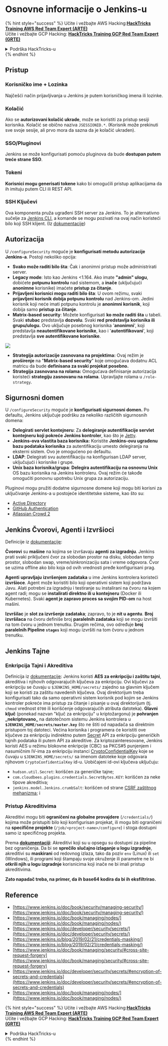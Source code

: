 # Osnovne informacije o Jenkins-u

{% hint style="success" %}
Učite i vežbajte AWS Hacking:<img src="../../.gitbook/assets/image (1) (1) (1).png" alt="" data-size="line">[**HackTricks Training AWS Red Team Expert (ARTE)**](https://training.hacktricks.xyz/courses/arte)<img src="../../.gitbook/assets/image (1) (1) (1).png" alt="" data-size="line">\
Učite i vežbajte GCP Hacking: <img src="../../.gitbook/assets/image (2).png" alt="" data-size="line">[**HackTricks Training GCP Red Team Expert (GRTE)**<img src="../../.gitbook/assets/image (2).png" alt="" data-size="line">](https://training.hacktricks.xyz/courses/grte)

<details>

<summary>Podrška HackTricks-u</summary>

* Proverite [**planove pretplate**](https://github.com/sponsors/carlospolop)!
* **Pridružite se** 💬 [**Discord grupi**](https://discord.gg/hRep4RUj7f) ili [**telegram grupi**](https://t.me/peass) ili **pratite** nas na **Twitter-u** 🐦 [**@hacktricks\_live**](https://twitter.com/hacktricks_live)**.**
* **Podelite hakerske trikove slanjem PR-ova na** [**HackTricks**](https://github.com/carlospolop/hacktricks) i [**HackTricks Cloud**](https://github.com/carlospolop/hacktricks-cloud) github repozitorijume.

</details>
{% endhint %}

## Pristup

### Korisničko ime + Lozinka

Najčešći način prijavljivanja u Jenkins je putem korisničkog imena ili lozinke.

### Kolačić

Ako se **autorizovani kolačić ukrade**, može se koristiti za pristup sesiji korisnika. Kolačić se obično naziva `JSESSIONID.*`. (Korisnik može prekinuti sve svoje sesije, ali prvo mora da sazna da je kolačić ukraden).

### SSO/Pluginovi

Jenkins se može konfigurisati pomoću pluginova da bude **dostupan putem treće strane SSO**.

### Tokeni

**Korisnici mogu generisati tokene** kako bi omogućili pristup aplikacijama da ih imituju putem CLI ili REST API.

### SSH Ključevi

Ova komponenta pruža ugrađeni SSH server za Jenkins. To je alternativno sučelje za [Jenkins CLI](https://www.jenkins.io/doc/book/managing/cli/), a komande se mogu pozivati na ovaj način koristeći bilo koji SSH klijent. (Iz [dokumentacije](https://plugins.jenkins.io/sshd/))

## Autorizacija

U `/configureSecurity` moguće je **konfigurisati metodu autorizacije Jenkins-a**. Postoji nekoliko opcija:

* **Svako može raditi bilo šta**: Čak i anonimni pristup može administrirati server.
* **Legacy mode**: Isto kao Jenkins <1.164. Ako imate **"admin" ulogu**, dobićete **potpunu kontrolu** nad sistemom, a **inače** (uključujući **anonimne** korisnike) imaćete **pristup za čitanje**.
* **Prijavljeni korisnici mogu raditi bilo šta**: U ovom režimu, svaki **prijavljeni korisnik dobija potpunu kontrolu** nad Jenkins-om. Jedini korisnik koji neće imati potpunu kontrolu je **anonimni korisnik**, koji dobija samo **pristup za čitanje**.
* **Matrix-based security**: Možete konfigurisati **ko može raditi šta** u tabeli. Svaki **stubac** predstavlja **dozvolu**. Svaki **red** **predstavlja** **korisnika ili grupu/ulogu.** Ovo uključuje posebnog korisnika '**anonimni**', koji predstavlja **neautentifikovane korisnike**, kao i '**autentifikovani**', koji predstavlja **sve autentifikovane korisnike**.

![](<../../.gitbook/assets/image (149).png>)

* **Strategija autorizacije zasnovana na projektima:** Ovaj režim je **proširenje** na "**Matrix-based security**" koje omogućava dodatnu ACL matricu da bude **definisana za svaki projekat posebno.**
* **Strategija zasnovana na rolama:** Omogućava definisanje autorizacija koristeći **strategiju zasnovanu na rolama**. Upravljajte rolama u `/role-strategy`.

## **Sigurnosni domen**

U `/configureSecurity` moguće je **konfigurisati sigurnosni domen.** Po defaultu, Jenkins uključuje podršku za nekoliko različitih sigurnosnih domena:

* **Delegirati servlet kontejneru**: Za **delegiranje autentifikacije servlet kontejneru koji pokreće Jenkins kontroler**, kao što je [Jetty](https://www.eclipse.org/jetty/).
* **Jenkins-ova vlastita baza korisnika:** Koristite **Jenkins-ovu ugrađenu bazu podataka korisnika** za autentifikaciju umesto delegiranja na eksterni sistem. Ovo je omogućeno po defaultu.
* **LDAP**: Delegirati svu autentifikaciju na konfigurisan LDAP server, uključujući i korisnike i grupe.
* **Unix baza korisnika/grupa**: **Delegira autentifikaciju na osnovnu Unix** OS bazu korisnika na Jenkins kontroleru. Ovaj režim će takođe omogućiti ponovnu upotrebu Unix grupa za autorizaciju.

Pluginovi mogu pružiti dodatne sigurnosne domene koji mogu biti korisni za uključivanje Jenkins-a u postojeće identitetske sisteme, kao što su:

* [Active Directory](https://plugins.jenkins.io/active-directory)
* [GitHub Authentication](https://plugins.jenkins.io/github-oauth)
* [Atlassian Crowd 2](https://plugins.jenkins.io/crowd2)

## Jenkins Čvorovi, Agenti i Izvršioci

Definicije iz [dokumentacije](https://www.jenkins.io/doc/book/managing/nodes/):

**Čvorovi** su **mašine** na kojima se izvršavaju **agenti za izgradnju**. Jenkins prati svaki priključeni čvor za slobodan prostor na disku, slobodan temp prostor, slobodan swap, vreme/sinkronizaciju sata i vreme odgovora. Čvor se uzima offline ako bilo koja od ovih vrednosti pređe konfigurisani prag.

**Agenti** **upravljaju** **izvršenjem zadataka** u ime Jenkins kontrolera koristeći **izvršioce**. Agent može koristiti bilo koji operativni sistem koji podržava Javu. Alati potrebni za izgradnju i testiranje su instalirani na čvoru na kojem agent radi; mogu se **instalirati direktno ili u kontejneru** (Docker ili Kubernetes). Svaki **agent je zapravo proces sa svojim PID-om** na host mašini.

**Izvršilac** je **slot za izvršenje zadataka**; zapravo, to je **nit u agentu**. **Broj izvršilaca** na čvoru definiše broj **paralelnih zadataka** koji se mogu izvršiti na tom čvoru u jednom trenutku. Drugim rečima, ovo određuje **broj paralelnih Pipeline `stages`** koji mogu izvršiti na tom čvoru u jednom trenutku.

## Jenkins Tajne

### Enkripcija Tajni i Akreditiva

Definicija iz [dokumentacije](https://www.jenkins.io/doc/developer/security/secrets/#encryption-of-secrets-and-credentials): Jenkins koristi **AES za enkripciju i zaštitu tajni**, akreditiva i njihovih odgovarajućih ključeva za enkripciju. Ovi ključevi za enkripciju se čuvaju u `$JENKINS_HOME/secrets/` zajedno sa glavnim ključem koji se koristi za zaštitu navedenih ključeva. Ovaj direktorijum treba konfigurisati tako da samo operativni sistem korisnik pod kojim se Jenkins kontroler pokreće ima pristup za čitanje i pisanje u ovaj direktorijum (tj. `chmod` vrednost `0700` ili korišćenje odgovarajućih atributa datoteka). **Glavni ključ** (ponekad nazvan "ključ za enkripciju" u kriptožargonu) je **pohranjen \_nekriptovano\_** na datotečnom sistemu Jenkins kontrolera u **`$JENKINS_HOME/secrets/master.key`** što ne štiti od napadača sa direktnim pristupom toj datoteci. Većina korisnika i programera će koristiti ove ključeve za enkripciju indirektno putem [Secret](https://javadoc.jenkins.io/byShortName/Secret) API za enkripciju generičkih tajnih podataka ili putem API za akreditive. Za kriptozainteresovane, Jenkins koristi AES u režimu blokovne enkripcije (CBC) sa PKCS#5 punjenjem i nasumičnim IV-ima za enkripciju instanci [CryptoConfidentialKey](https://javadoc.jenkins.io/byShortName/CryptoConfidentialKey) koje se čuvaju u `$JENKINS_HOME/secrets/` sa imenom datoteke koje odgovara njihovom `CryptoConfidentialKey` id-u. Uobičajeni id-ovi ključeva uključuju:

* `hudson.util.Secret`: korišćen za generičke tajne;
* `com.cloudbees.plugins.credentials.SecretBytes.KEY`: korišćen za neke tipove akreditiva;
* `jenkins.model.Jenkins.crumbSalt`: korišćen od strane [CSRF zaštitnog mehanizma](https://www.jenkins.io/doc/book/managing/security/#cross-site-request-forgery); i

### Pristup Akreditivima

Akreditivi mogu biti **ograničeni na globalne provajdere** (`/credentials/`) kojima može pristupiti bilo koji konfigurisan projekat, ili mogu biti ograničeni na **specifične projekte** (`/job/<project-name>/configure`) i stoga dostupni samo iz specifičnog projekta.

Prema [**dokumentaciji**](https://www.jenkins.io/blog/2019/02/21/credentials-masking/): Akreditivi koji su u opsegu su dostupni za pipeline bez ograničenja. Da bi se **sprečilo slučajno izlaganje u logu izgradnje**, akreditivi su **maskirani** od redovnog izlaza, tako da poziv `env` (Linux) ili `set` (Windows), ili programi koji štampaju svoje okruženje ili parametre ne bi **otkrili njih u logu izgradnje** korisnicima koji inače ne bi imali pristup akreditivima.

**Zato napadač treba, na primer, da ih base64 kodira da bi ih eksfiltrirao.**

## Reference

* [https://www.jenkins.io/doc/book/security/managing-security/](https://www.jenkins.io/doc/book/security/managing-security/)
* [https://www.jenkins.io/doc/book/managing/nodes/](https://www.jenkins.io/doc/book/managing/nodes/)
* [https://www.jenkins.io/doc/developer/security/secrets/](https://www.jenkins.io/doc/developer/security/secrets/)
* [https://www.jenkins.io/blog/2019/02/21/credentials-masking/](https://www.jenkins.io/blog/2019/02/21/credentials-masking/)
* [https://www.jenkins.io/doc/book/managing/security/#cross-site-request-forgery](https://www.jenkins.io/doc/book/managing/security/#cross-site-request-forgery)
* [https://www.jenkins.io/doc/developer/security/secrets/#encryption-of-secrets-and-credentials](https://www.jenkins.io/doc/developer/security/secrets/#encryption-of-secrets-and-credentials)
* [https://www.jenkins.io/doc/book/managing/nodes/](https://www.jenkins.io/doc/book/managing/nodes/)

{% hint style="success" %}
Učite i vežbajte AWS Hacking:<img src="../../.gitbook/assets/image (1) (1) (1).png" alt="" data-size="line">[**HackTricks Training AWS Red Team Expert (ARTE)**](https://training.hacktricks.xyz/courses/arte)<img src="../../.gitbook/assets/image (1) (1) (1).png" alt="" data-size="line">\
Učite i vežbajte GCP Hacking: <img src="../../.gitbook/assets/image (2).png" alt="" data-size="line">[**HackTricks Training GCP Red Team Expert (GRTE)**<img src="../../.gitbook/assets/image (2).png" alt="" data-size="line">](https://training.hacktricks.xyz/courses/grte)

<details>

<summary>Podrška HackTricks-u</summary>

* Proverite [**planove pretplate**](https://github.com/sponsors/carlospolop)!
* **Pridružite se** 💬 [**Discord grupi**](https://discord.gg/hRep4RUj7f) ili [**telegram grupi**](https://t.me/peass) ili **pratite** nas na **Twitter-u** 🐦 [**@hacktricks\_live**](https://twitter.com/hacktricks_live)**.**
* **Podelite hakerske trikove slanjem PR-ova na** [**HackTricks**](https://github.com/carlospolop/hacktricks) i [**HackTricks Cloud**](https://github.com/carlospolop/hacktricks-cloud) github repozitorijume.

</details>
{% endhint %}
